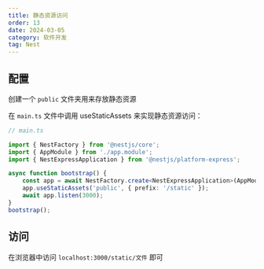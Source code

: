```yaml
---
title: 静态资源访问
order: 13
date: 2024-03-05
category: 软件开发
tag: Nest
---
```


## 配置

创建一个 `public` 文件夹用来存放静态资源

在 `main.ts` 文件中调用 useStaticAssets 来实现静态资源访问：

```typescript
// main.ts

import { NestFactory } from '@nestjs/core';
import { AppModule } from './app.module';
import { NestExpressApplication } from '@nestjs/platform-express';

async function bootstrap() {
    const app = await NestFactory.create<NestExpressApplication>(AppModule);
    app.useStaticAssets('public', { prefix: '/static' });
    await app.listen(3000);
}
bootstrap();
```

## 访问

在浏览器中访问 `localhost:3000/static/文件` 即可
